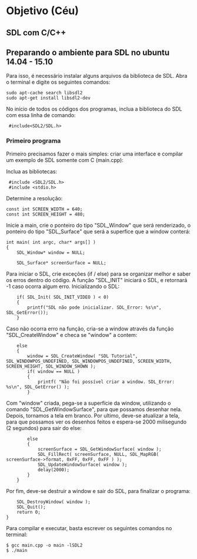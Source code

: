 # Objetivo (Céu)

## SDL com C/C++

## Preparando o ambiente para SDL no ubuntu 14.04 - 15.10

Para isso, é necessário instalar alguns arquivos da biblioteca de SDL. Abra o terminal e digite os seguintes comandos:

```
sudo apt-cache search libsdl2
sudo apt-get install libsdl2-dev
```

No início de todos os códigos dos programas, inclua a biblioteca do SDL com essa linha de comando:

```
 #include<SDL2/SDL.h>
```

### Primeiro programa

Primeiro precisamos fazer o mais simples: criar uma interface e compilar um exemplo de SDL somente com C (main.cpp):

Inclua as bibliotecas:

```
 #include <SDL2/SDL.h>
 #include <stdio.h>
```

Determine a resolução:

```
const int SCREEN_WIDTH = 640; 
const int SCREEN_HEIGHT = 480; 
```

Inicie a main, crie o ponteiro do tipo "SDL_Window" que será renderizado, o ponteiro do tipo "SDL_Surface" que será a superfice que a window conterá:

```
int main( int argc, char* args[] ) 
{
	SDL_Window* window = NULL;
	
	SDL_Surface* screenSurface = NULL;
```

Para iniciar o SDL, crie exceções (if / else) para se organizar melhor e saber os erros dentro do código. A função "SDL_INIT" iniciará o SDL, e retornará -1 caso ocorra algum erro. Inicializando o SDL:

```
	if( SDL_Init( SDL_INIT_VIDEO ) < 0) 
	{ 
		printf("SDL não pode inicializar. SDL_Error: %s\n", SDL_GetError());
	}
```

Caso não ocorra erro na função, cria-se a window através da função "SDL_CreateWindow" e checa se "window" a contem:

```
	else
	{
		window = SDL_CreateWindow( "SDL Tutorial", SDL_WINDOWPOS_UNDEFINED, SDL_WINDOWPOS_UNDEFINED, SCREEN_WIDTH, SCREEN_HEIGHT, SDL_WINDOW_SHOWN );
		if( window == NULL )
		{
			printf( "Não foi possível criar a window. SDL_Error: %s\n", SDL_GetError() ); 
		}
```

Com "window" criada, pega-se a superfície da window, utilizando o comando "SDL_GetWindowSurface", para que possamos desenhar nela. Depois, tornamos a tela em branco. Por ultimo, deve-se atualizar a tela, para que possamos ver os desenhos feitos e espera-se 2000 milisegundo (2 segundos) para sair do else:

```
		else
		{
			screenSurface = SDL_GetWindowSurface( window );
			SDL_FillRect( screenSurface, NULL, SDL_MapRGB( screenSurface->format, 0xFF, 0xFF, 0xFF ) );
			SDL_UpdateWindowSurface( window );
			delay(2000);
		}
	}

```

Por fim, deve-se destruir a window e sair do SDL, para finalizar o programa:

```
	SDL_DestroyWindow( window );
	SDL_Quit();
	return 0;
}
```


Para compilar e executar, basta escrever os seguintes comandos no terminal:

```
$ gcc main.cpp -o main -lSDL2
$ ./main
```



